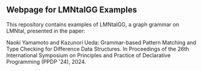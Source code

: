 ## Webpage for LMNtalGG Examples

This repository contains examples of LMNtalGG, a graph grammar on LMNtal, presented in the paper:

Naoki Yamamoto and Kazunori Ueda: Grammar-based Pattern Matching and Type Checking for Difference Data Structures. In Proceedings of the 26th International Symposium on Principles and Practice of Declarative Programming (PPDP '24), 2024.
